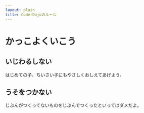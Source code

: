```yaml
---
layout: plain
title: CoderDojoのルール
---
```


# かっこよくいこう

## いじわるしない

はじめての子、ちいさい子にもやさしくおしえてあげよう。

## うそをつかない

じぶんがつくってないものをじぶんでつくったといってはダメだよ。

